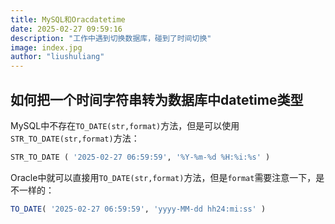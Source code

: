 ```yaml
---
title: MySQL和Oracdatetime
date: 2025-02-27 09:59:16
description: "工作中遇到切换数据库，碰到了时间切换"
image: index.jpg
author: "liushuliang"
---
```


## 如何把一个时间字符串转为数据库中datetime类型

MySQL中不存在`TO_DATE(str,format)`方法，但是可以使用`STR_TO_DATE(str,format)`方法：

```sql
STR_TO_DATE ( '2025-02-27 06:59:59', '%Y-%m-%d %H:%i:%s' )
```

Oracle中就可以直接用`TO_DATE(str,format)`方法，但是`format`需要注意一下，是不一样的：

```sql
TO_DATE( '2025-02-27 06:59:59', 'yyyy-MM-dd hh24:mi:ss' )
```
